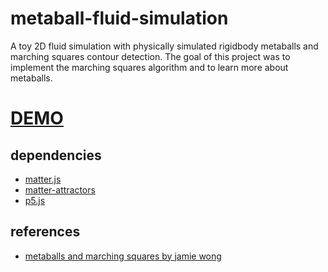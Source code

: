 # metaball-fluid-simulation
A toy 2D fluid simulation with physically simulated rigidbody metaballs and marching squares contour detection. The goal of this project was to implement the marching squares algorithm and to learn more about metaballs.

# [DEMO](https://mx0c.github.io/metaball-fluid-simulation/)

## dependencies
- [matter.js](https://www.npmjs.com/package/matter-js)
- [matter-attractors](https://www.npmjs.com/package/matter-attractors)
- [p5.js](https://www.npmjs.com/package/p5)

## references
- [metaballs and marching squares by jamie wong](http://jamie-wong.com/2014/08/19/metaballs-and-marching-squares/)

